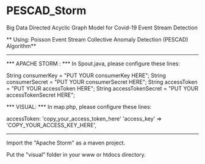 # PESCAD_Storm
Big Data Directed Acyclic Graph Model for Covid-19 Event Stream Detection

** Using: Poisson Event Stream Collective Anomaly Detection (PESCAD) Algorithm**

----------------------------------------------------------------
*** APACHE STORM : ***
In Spout.java, please configure these lines:

String consumerKey = "PUT YOUR consumerKey HERE";
String consumerSecret = "PUT YOUR consumerSecret HERE";
String accessToken = "PUT YOUR accessToken HERE";
String accessTokenSecret = "PUT YOUR accessTokenSecret HERE";

*** VISUAL: ***
In map.php, please configure these lines:

accessToken: 'copy_your_access_token_here'
'access_key' => 'COPY_YOUR_ACCESS_KEY_HERE',

---------------------------------------------------------------

Import the "Apache Storm" as a maven project.

Put the "visual" folder in your www or htdocs directory.

		
